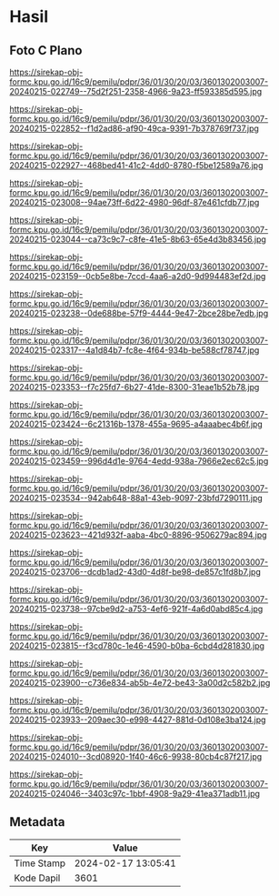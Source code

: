 # Hasil

## Foto C Plano

https://sirekap-obj-formc.kpu.go.id/16c9/pemilu/pdpr/36/01/30/20/03/3601302003007-20240215-022749--75d2f251-2358-4966-9a23-ff593385d595.jpg

https://sirekap-obj-formc.kpu.go.id/16c9/pemilu/pdpr/36/01/30/20/03/3601302003007-20240215-022852--f1d2ad86-af90-49ca-9391-7b378769f737.jpg

https://sirekap-obj-formc.kpu.go.id/16c9/pemilu/pdpr/36/01/30/20/03/3601302003007-20240215-022927--468bed41-41c2-4dd0-8780-f5be12589a76.jpg

https://sirekap-obj-formc.kpu.go.id/16c9/pemilu/pdpr/36/01/30/20/03/3601302003007-20240215-023008--94ae73ff-6d22-4980-96df-87e461cfdb77.jpg

https://sirekap-obj-formc.kpu.go.id/16c9/pemilu/pdpr/36/01/30/20/03/3601302003007-20240215-023044--ca73c9c7-c8fe-41e5-8b63-65e4d3b83456.jpg

https://sirekap-obj-formc.kpu.go.id/16c9/pemilu/pdpr/36/01/30/20/03/3601302003007-20240215-023159--0cb5e8be-7ccd-4aa6-a2d0-9d994483ef2d.jpg

https://sirekap-obj-formc.kpu.go.id/16c9/pemilu/pdpr/36/01/30/20/03/3601302003007-20240215-023238--0de688be-57f9-4444-9e47-2bce28be7edb.jpg

https://sirekap-obj-formc.kpu.go.id/16c9/pemilu/pdpr/36/01/30/20/03/3601302003007-20240215-023317--4a1d84b7-fc8e-4f64-934b-be588cf78747.jpg

https://sirekap-obj-formc.kpu.go.id/16c9/pemilu/pdpr/36/01/30/20/03/3601302003007-20240215-023353--f7c25fd7-6b27-41de-8300-31eae1b52b78.jpg

https://sirekap-obj-formc.kpu.go.id/16c9/pemilu/pdpr/36/01/30/20/03/3601302003007-20240215-023424--6c21316b-1378-455a-9695-a4aaabec4b6f.jpg

https://sirekap-obj-formc.kpu.go.id/16c9/pemilu/pdpr/36/01/30/20/03/3601302003007-20240215-023459--996d4d1e-9764-4edd-938a-7966e2ec62c5.jpg

https://sirekap-obj-formc.kpu.go.id/16c9/pemilu/pdpr/36/01/30/20/03/3601302003007-20240215-023534--942ab648-88a1-43eb-9097-23bfd7290111.jpg

https://sirekap-obj-formc.kpu.go.id/16c9/pemilu/pdpr/36/01/30/20/03/3601302003007-20240215-023623--421d932f-aaba-4bc0-8896-9506279ac894.jpg

https://sirekap-obj-formc.kpu.go.id/16c9/pemilu/pdpr/36/01/30/20/03/3601302003007-20240215-023706--dcdb1ad2-43d0-4d8f-be98-de857c1fd8b7.jpg

https://sirekap-obj-formc.kpu.go.id/16c9/pemilu/pdpr/36/01/30/20/03/3601302003007-20240215-023738--97cbe9d2-a753-4ef6-921f-4a6d0abd85c4.jpg

https://sirekap-obj-formc.kpu.go.id/16c9/pemilu/pdpr/36/01/30/20/03/3601302003007-20240215-023815--f3cd780c-1e46-4590-b0ba-6cbd4d281830.jpg

https://sirekap-obj-formc.kpu.go.id/16c9/pemilu/pdpr/36/01/30/20/03/3601302003007-20240215-023900--c736e834-ab5b-4e72-be43-3a00d2c582b2.jpg

https://sirekap-obj-formc.kpu.go.id/16c9/pemilu/pdpr/36/01/30/20/03/3601302003007-20240215-023933--209aec30-e998-4427-881d-0d108e3ba124.jpg

https://sirekap-obj-formc.kpu.go.id/16c9/pemilu/pdpr/36/01/30/20/03/3601302003007-20240215-024010--3cd08920-1f40-46c6-9938-80cb4c87f217.jpg

https://sirekap-obj-formc.kpu.go.id/16c9/pemilu/pdpr/36/01/30/20/03/3601302003007-20240215-024046--3403c97c-1bbf-4908-9a29-41ea371adb11.jpg


## Metadata

| Key        | Value               |
| ---------- | ------------------- |
| Time Stamp | 2024-02-17 13:05:41 |
| Kode Dapil | 3601                |




